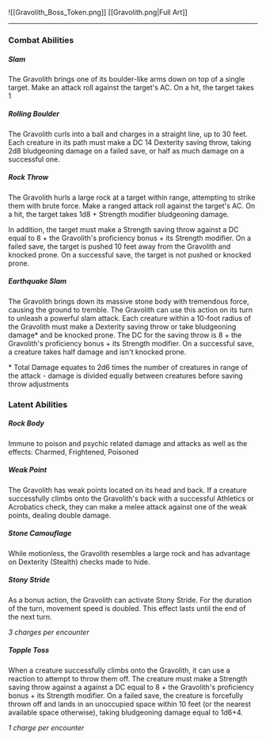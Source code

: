 ![[Gravolith_Boss_Token.png]]
[[Gravolith.png|Full Art]]

---
### Combat Abilities

##### Slam
The Gravolith brings one of its boulder-like arms down on top of a single target. Make an attack roll against the target's AC. On a hit, the target takes 1
##### Rolling Boulder
The Gravolith curls into a ball and charges in a straight line, up to 30 feet. Each creature in its path must make a DC 14 Dexterity saving throw, taking 2d8 bludgeoning damage on a failed save, or half as much damage on a successful one.
##### Rock Throw
The Gravolith hurls a large rock at a target within range, attempting to strike them with brute force. Make a ranged attack roll against the target's AC. On a hit, the target takes 1d8 + Strength modifier bludgeoning damage.

In addition, the target must make a Strength saving throw against a DC equal to 8 + the Gravolith's proficiency bonus + its Strength modifier. On a failed save, the target is pushed 10 feet away from the Gravolith and knocked prone. On a successful save, the target is not pushed or knocked prone.
##### Earthquake Slam
The Gravolith brings down its massive stone body with tremendous force, causing the ground to tremble. The Gravolith can use this action on its turn to unleash a powerful slam attack. Each creature within a 10-foot radius of the Gravolith must make a Dexterity saving throw or take bludgeoning damage* and be knocked prone. The DC for the saving throw is 8 + the Gravolith's proficiency bonus + its Strength modifier. On a successful save, a creature takes half damage and isn't knocked prone. 

\* Total Damage equates to 2d6 times the number of creatures in range of the attack - damage is divided equally between creatures before saving throw adjustments

### Latent Abilities

##### Rock Body
Immune to poison and psychic related damage and attacks as well as the effects: Charmed, Frightened, Poisoned
##### Weak Point
The Gravolith has weak points located on its head and back. If a creature successfully climbs onto the Gravolith's back with a successful Athletics or Acrobatics check, they can make a melee attack against one of the weak points, dealing double damage.
##### Stone Camouflage
While motionless, the Gravolith resembles a large rock and has advantage on Dexterity (Stealth) checks made to hide.
##### Stony Stride
As a bonus action, the Gravolith can activate Stony Stride. For the duration of the turn, movement speed is doubled. This effect lasts until the end of the next turn. 

*3 charges per encounter*
##### Topple Toss
When a creature successfully climbs onto the Gravolith, it can use a reaction to attempt to throw them off. The creature must make a Strength saving throw against a against a DC equal to 8 + the Gravolith's proficiency bonus + its Strength modifier. On a failed save, the creature is forcefully thrown off and lands in an unoccupied space within 10 feet (or the nearest available space otherwise), taking bludgeoning damage equal to 1d6+4.

*1 charge per encounter*

